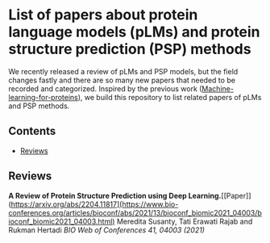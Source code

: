 # List of papers about protein language models (pLMs) and protein structure prediction (PSP) methods
We recently released a review of pLMs and PSP models, but the field changes fastly and there are so many new papers that needed to be recorded and categorized. Inspired by the previous work ([Machine-learning-for-proteins](https://github.com/yangkky/Machine-learning-for-proteins)), we build this repository to list related papers of pLMs and PSP methods.
## Contents
- [Reviews](#reviews)

<a name="reviews"></a>
## Reviews
**A Review of Protein Structure Prediction using Deep Learning.**[[Paper]](https://arxiv.org/abs/2204.11817](https://www.bio-conferences.org/articles/bioconf/abs/2021/13/bioconf_biomic2021_04003/bioconf_biomic2021_04003.html)
Meredita Susanty, Tati Erawati Rajab and Rukman Hertadi
*BIO Web of Conferences 41, 04003 (2021)*
